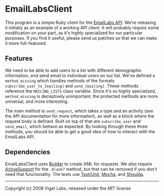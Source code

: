 EmailLabsClient
===============

This program is a simple Ruby client for the [EmailLabs API][eml]. We're releasing it initially as an example of a working API client. It will probably require some modification on your part, as it's highly specialized for our particular purposes. If you find it useful, please send us patches so that we can make it more full-featured.

  [eml]: http://www.emaillabs.com/email-marketing/api-faq.html

Features
--------

We need to be able to add users to a list with different demographic information, and send email to individual users on our list. We've defined a `method_missing` which handles methods of the formats `subscribe_user_to_[mailing]` and `send_[mailing]`. These methods reference the `MAILING_LISTS` class variable. Since it's so highly specialized, `method_missing` is deceptively unimportant; the protected methods are more universal, and more interesting.

The main method is `send_request`, which takes a type and an activity (see the API documentation for more information), as well as a block where the request body is defined. Built on top of that are `subscribe_user` and `send_email`, which behave as expected. By looking through these three methods, you should be able to get a good idea of how to interact with the EmailLabs API.

Dependencies
------------

EmailLabsClient uses [Builder][bld] to create XML for requests. We also require [ActiveSupport][acs] for the `.blank?` method, but that can be removed if you don't need that functionality. The tests use [Test/Unit][tst], [Mocha][mch], and [Shoulda][shd].

  [bld]: http://builder.rubyforge.org/
  [acs]: http://as.rubyonrails.com/
  [tst]: http://www.ruby-doc.org/stdlib/libdoc/test/unit/rdoc/classes/Test/Unit.html
  [mch]: http://mocha.rubyforge.org/
  [shd]: http://www.thoughtbot.com/projects/shoulda
  
***
Copyright (c) 2008 Viget Labs, released under the MIT license
